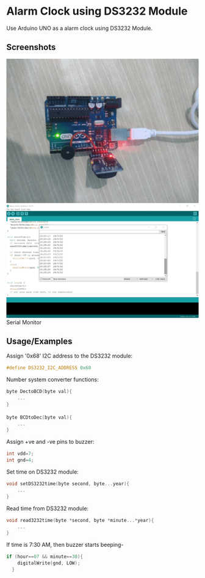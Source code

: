 
# Alarm Clock using DS3232 Module

Use Arduino UNO as a alarm clock using DS3232 Module.


## Screenshots
![App Screenshot](https://raw.githubusercontent.com/shaurya121/Alarm-using-DS3231-RTC/main/Screenshots/device.gif)
![App Screenshot](https://raw.githubusercontent.com/shaurya121/Alarm-using-DS3231-RTC/main/Screenshots/serial_monitor.jpg)
Serial Monitor



## Usage/Examples
Assign '0x68' I2C address to the DS3232 module:
```c
#define DS3232_I2C_ADDRESS 0x68

```

Number system converter functions:
```c
byte DectoBCD(byte val){
    ...
}

byte BCDtoDec(byte val){
    ...
}
```

Assign +ve and -ve pins to buzzer:
```c
int vdd=7;
int gnd=4;
```
Set time on DS3232 module:
```c
void setDS3232time(byte second, byte...year){
    ...
}
```

Read time from DS3232 module:
```c
void read3232time(byte *second, byte *minute...*year){
    ...
}
```

If time is 7:30 AM, then buzzer starts beeping-
```c
if (hour==07 && minute==30){
    digitalWrite(gnd, LOW);
  }
```
